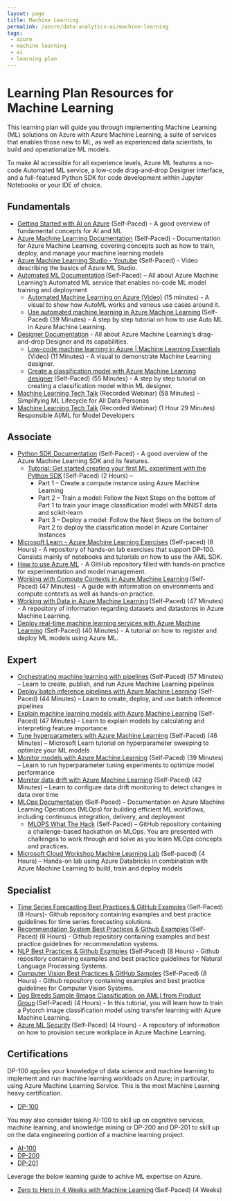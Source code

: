 ```yaml
---
layout: page
title: Machine Learning
permalink: /azure/data-analytics-ai/machine-learning
tags: 
 - azure
 - machine learning
 - ai
 - learning plan
---
```


# Learning Plan Resources for Machine Learning

This learning plan will guide you through implementing Machine Learning (ML) solutions on Azure with Azure Machine Learning, a suite of services that enables those new to ML, as well as experienced data scientists, to build and operationalize ML models.   

To make AI accessible for all experience levels, Azure ML features a no-code Automated ML service, a low-code drag-and-drop Designer interface, and a full-featured Python SDK for code development within Jupyter Notebooks or your IDE of choice. 


## Fundamentals

* [Getting Started with AI on Azure](https://docs.microsoft.com/en-us/learn/modules/get-started-ai-fundamentals/) (Self-Paced) – A good overview of fundamental concepts for AI and ML 
* [Azure Machine Learning Documentation](https://docs.microsoft.com/en-us/azure/machine-learning/) (Self-Paced) - Documentation for Azure Machine Learning, covering concepts such as how to train, deploy, and manage your machine learning models
* [Azure Machine Learning Studio - Youtube](https://www.youtube.com/watch?v=JNa4VV0d8T0&t=3s) (Self-Paced) - Video describing the basics of Azure ML Studio.
* [Automated ML Documentation](https://docs.microsoft.com/en-us/azure/machine-learning/service/concept-automated-ml) (Self-Paced) – All about Azure Machine Learning’s Automated ML service that enables no-code ML model training and deployment 
    * [Automated Machine Learning on Azure (Video)](https://www.youtube.com/watch?v=I8m4kZIeHJ4) (15 minutes) - A visual to show how AutoML works and various use cases around it.  
    * [Use automated machine learning in Azure Machine Learning](https://docs.microsoft.com/en-us/learn/modules/use-automated-machine-learning/) (Self-Paced) (39 Minutes) - A step by step tutorial on how to use Auto ML in Azure Machine Learning. 
* [Designer Documentation](https://docs.microsoft.com/en-us/azure/machine-learning/concept-designer) - All about Azure Machine Learning’s drag-and-drop Designer and its capabilities. 
    * [Low-code machine learning in Azure | Machine Learning Essentials](https://www.youtube.com/watch?v=mwJ5Vbmy1AM) (Video) (11 Minutes) - A visual to demonstrate Machine Learning designer. 
    * [Create a classification model with Azure Machine Learning designer](https://docs.microsoft.com/en-us/learn/modules/create-classification-model-azure-machine-learning-designer/) (Self-Paced) (55 Minutes) - A step by step tutorial on creating a classification model within ML designer. 
* [Machine Learning Tech Talk](https://msuspartners.eventbuilder.com/event/39234?source=AzurePartnerTechTalks) (Recorded Webinar) (58 Minutes) - Simplifying ML Lifecycle for All Data Personas
* [Machine Learning Tech Talk](https://msuspartners.eventbuilder.com/event/21258?source=AzurePartnerTechTalks) (Recorded Webinar) (1 Hour 29 Minutes) Responsible AI/ML for Model Developers

## Associate

* [Python SDK Documentation](https://docs.microsoft.com/en-us/python/api/overview/azure/ml/?view=azure-ml-py) (Self-Paced) - A good overview of the Azure Machine Learning SDK and its features. 
    * [Tutorial: Get started creating your first ML experiment with the Python SDK](https://docs.microsoft.com/en-us/azure/machine-learning/service/tutorial-1st-experiment-sdk-setup) (Self-Paced) (2 Hours) –  
        * Part 1 – Create a compute instance using Azure Machine Learning  
        * Part 2 – Train a model: Follow the Next Steps on the bottom of Part 1 to train your image classification model with MNIST data and scikit-learn 
        * Part 3 – Deploy a model: Follow the Next Steps on the bottom of Part 2 to deploy the classification model in Azure Container Instances  
* [Microsoft Learn - Azure Machine Learning Exercises](https://microsoftlearning.github.io/mslearn-dp100/) (Self-paced) (8 Hours) - A repository of hands-on lab exercises that support DP-100. Consists mainly of notebooks and tutorials on how to use the AML SDK.  
* [How to use Azure ML](https://github.com/Azure/MachineLearningNotebooks/tree/master/how-to-use-azureml) - A GitHub repository filled with hands-on practice for experimentation and model management. 
* [Working with Compute Contexts in Azure Machine Learning](https://docs.microsoft.com/en-us/learn/modules/use-compute-contexts-in-aml/) (Self-Paced) (47 Minutes) - A guide with information on environments and compute contexts as well as hands-on practice. 
* [Working with Data in Azure Machine Learning](https://docs.microsoft.com/en-us/learn/modules/work-with-data-in-aml/) (Self-Paced) (47 Minutes) - A repository of information regarding datasets and datastores in Azure Machine Learning. 
* [Deploy real-time machine learning services with Azure Machine Learning](https://docs.microsoft.com/en-us/learn/modules/register-and-deploy-model-with-amls/?OCID=AID3027817) (Self-Paced) (40 Minutes) - A tutorial on how to register and deploy ML models using Azure ML. 

## Expert

* [Orchestrating machine learning with pipelines](https://docs.microsoft.com/en-us/learn/modules/create-pipelines-in-aml/) (Self-Paced) (57 Minutes) – Learn to create, publish, and run Azure Machine Learning pipelines 
* [Deploy batch inference pipelines with Azure Machine Learning](https://docs.microsoft.com/en-us/learn/modules/deploy-batch-inference-pipelines-with-azure-machine-learning/) (Self-Paced) (44 Minutes) – Learn to create, deploy, and use batch inference pipelines 
* [Explain machine learning models with Azure Machine Learning](https://docs.microsoft.com/en-us/learn/modules/explain-machine-learning-models-with-azure-machine-learning/?OCID=AID3027817) (Self-Paced) (47 Minutes) – Learn to explain models by calculating and interpreting feature importance. 
* [Tune hyperparameters with Azure Machine Learning](https://docs.microsoft.com/en-us/learn/modules/tune-hyperparameters-with-azure-machine-learning/?OCID=AID3027817) (Self-Paced) (46 Minutes) – Microsoft Learn tutorial on hyperparameter sweeping to optimize your ML models 
* [Monitor models with Azure Machine Learning](https://docs.microsoft.com/en-us/learn/modules/monitor-models-with-azure-machine-learning/?OCID=AID3027817) (Self-Paced) (39 Minutes) – Learn to run hyperparameter tuning experiments to optimize model performance 
* [Monitor data drift with Azure Machine Learning](https://docs.microsoft.com/en-us/learn/modules/monitor-data-drift-with-azure-machine-learning/?OCID=AID3027817) (Self-Paced) (42 Minutes) – Learn to configure data drift monitoring to detect changes in data over time 
* [MLOps Documentation](https://docs.microsoft.com/en-us/azure/machine-learning/concept-model-management-and-deployment) (Self-Paced) – Documentation on Azure Machine Learning Operations (MLOps) for building efficient ML workflows, including continuous integration, delivery, and deployment 
    * [MLOPS What The Hack](https://github.com/ShivaKumarChittamuru/WhatTheHack/tree/master/032-MLOpsFromScratch) (Self-Paced) – GitHub repository containing a challenge-based hackathon on MLOps.  You are presented with challenges to work through and solve as you learn MLOps concepts and practices. 
* [Microsoft Cloud Workshop Machine Learning Lab](https://github.com/microsoft/MCW-Machine-Learning/blob/main/Hands-on%20lab/HOL%20step-by%20step%20-%20Machine%20Learning.md) (Self-paced) (4 Hours) – Hands-on lab using Azure Databricks in combination with Azure Machine Learning to build, train and deploy models 

## Specialist
* [Time Series Forecasting Best Practices & GitHub Examples](https://github.com/microsoft/forecasting) (Self-Paced) (8 Hours)- Github repository containing examples and best practice guidelines for time series forecasting solutions. 
* [Recommendation System Best Practices & Github Examples](https://github.com/microsoft/recommenders) (Self-Paced) (8 Hours) - Github repository containing examples and best practice guidelines for recommendation systems. 
* [NLP Best Practices & Github Examples](https://github.com/microsoft/nlp-recipes?OCID=AID3027817) (Self-Paced) (8 Hours) - Github repository containing examples and best practice guidelines for Natural Language Processing Systems. 
* [Computer Vision Best Practices & GitHub Samples](https://github.com/microsoft/computervision-recipes?OCID=AID3027817) (Self-Paced) (8 Hours) - Github repository containing examples and best practice guidelines for Computer Vision Systems. 
* [Dog Breeds Sample (Image Classification on AML) from Product Group](https://github.com/maxluk/dogbreeds-webinar) (Self-Paced) (4 Hours) - In this tutorial, you will learn how to train a Pytorch image classification model using transfer learning with Azure Machine Learning.  
* [Azure ML Security](https://github.com/jhirono/amlsecurity) (Self-Paced) (4 Hours) - A repository of information on how to provision secure workplace in Azure Machine Learning.  

 
## Certifications

DP-100 applies your knowledge of data science and machine learning to implement and run machine learning workloads on Azure; in particular, using Azure Machine Learning Service. This is the most Machine Learning heavy certification. 

* [DP-100](https://docs.microsoft.com/en-us/learn/certifications/exams/dp-100)

You may also consider taking AI-100 to skill up on cognitive services, machine learning, and knowledge mining or DP-200 and DP-201 to skill up on the data engineering portion of a machine learning project. 

* [AI-100](https://docs.microsoft.com/en-us/learn/certifications/exams/ai-100)
* [DP-200](https://docs.microsoft.com/en-us/learn/certifications/exams/dp-200)
* [DP-201](https://docs.microsoft.com/en-us/learn/certifications/exams/dp-201)

Leverage the below learning guide to achive ML expertise on Azure. 

* [Zero to Hero in 4 Weeks with Machine Learning](https://azure.microsoft.com/en-us/resources/ml-learning-journey/) (Self-Paced) (4 Weeks) 
